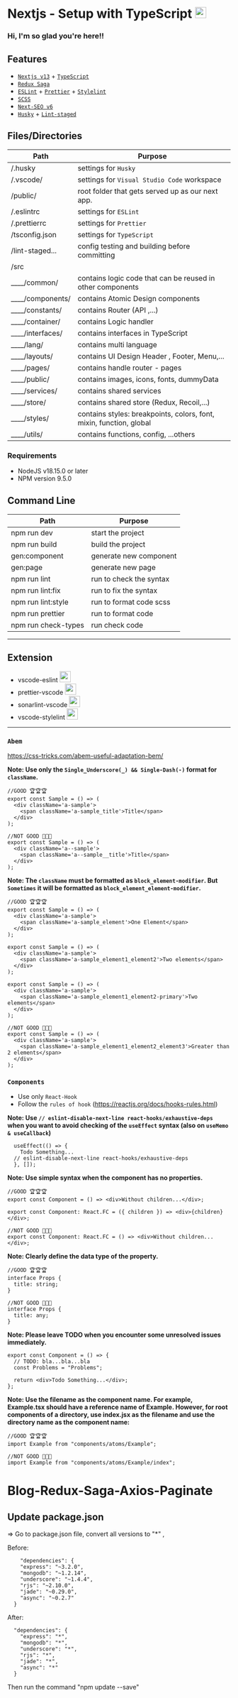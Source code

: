 # Nextjs - Setup with TypeScript <img src="https://media.giphy.com/media/hvRJCLFzcasrR4ia7z/giphy.gif" width="25px" height="25px">

### Hi, I'm so glad you're here!!

## Features

- [`Nextjs v13`](https://nextjs.org/) + [`TypeScript`](https://www.typescriptlang.org/docs/handbook/intro.html)
- [`Redux Saga`](https://redux-saga.js.org/)
- [`ESLint`](https://eslint.org/) + [`Prettier`](https://prettier.io/) + [`Stylelint`](https://stylelint.io/)
- [`SCSS`](https://sass-lang.com/documentation/)
- [`Next-SEO v6`](https://www.npmjs.com/package/next-seo)
- [`Husky`](https://github.com/typicode/husky) + [`Lint-staged`](https://github.com/okonet/lint-staged)

## Files/Directories

| Path                 | Purpose                                                             |
| -------------------- | ------------------------------------------------------------------- |
| /.husky              | settings for `Husky`                                                |
| /.vscode/            | settings for `Visual Studio Code` workspace                         |
| /public/             | root folder that gets served up as our next app.                    |
| /.eslintrc           | settings for `ESLint`                                               |
| /.prettierrc         | settings for `Prettier`                                             |
| /tsconfig.json       | settings for `TypeScript`                                           |
| /lint-staged...      | config testing and building before committing                       |
| /src                 |                                                                     |
| \_\_\_\_/common/     | contains logic code that can be reused in other components          |
| \_\_\_\_/components/ | contains Atomic Design components                                   |
| \_\_\_\_/constants/  | contains Router (API ,...)                                          |
| \_\_\_\_/container/  | contains Logic handler                                              |
| \_\_\_\_/interfaces/ | contains interfaces in TypeScript                                   |
| \_\_\_\_/lang/       | contains multi language                                             |
| \_\_\_\_/layouts/    | contains UI Design Header , Footer, Menu,...                        |
| \_\_\_\_/pages/      | contains handle router - pages                                      |
| \_\_\_\_/public/     | contains images, icons, fonts, dummyData                            |
| \_\_\_\_/services/   | contains shared services                                            |
| \_\_\_\_/store/      | contains shared store (Redux, Recoil,...)                           |
| \_\_\_\_/styles/     | contains styles: breakpoints, colors, font, mixin, function, global |
| \_\_\_\_/utils/      | contains functions, config, ...others                               |

### Requirements

- NodeJS v18.15.0 or later
- NPM version 9.5.0

## Command Line

| Path                  | Purpose                 |
| --------------------  | ----------------------- |
| npm run dev           | start the project       |
| npm run build         | build the project       |
| gen:component         | generate new component  |
| gen:page              | generate new page       |
| npm run lint          | run to check the syntax |
| npm run lint:fix      | run to fix the syntax   |
| npm run lint:style    | run to format code scss |
| npm run prettier      | run to format code      |
| npm run check-types   | run check code          |

---

## Extension

- vscode-eslint <img src="https://images.credly.com/images/e6eebd0c-6a17-4c06-b172-02ca9f6beb06/eslint.png" width="25px" height="25px">
- prettier-vscode <img src="https://seeklogo.com/images/P/prettier-logo-D5C5197E37-seeklogo.com.png" width="25px" height="25px">
- sonarlint-vscode <img src="https://www.sonarlint.org/sonarlint-og-image.png" width="25px" height="25px">
- vscode-stylelint <img src="https://pic.vsixhub.com/3c/a8/ec35b5a3-9802-4c68-b5ff-e85f19ec0977-logo.png" width="25px" height="25px">

---

### `Abem`

<https://css-tricks.com/abem-useful-adaptation-bem/>

**Note: Use only the `Single_Underscore(_) && Single-Dash(-)` format for `className`.**

```tsx
//GOOD 🏆🏆🏆
export const Sample = () => (
  <div className='a-sample'>
    <span className='a-sample_title'>Title</span>
  </div>
);

//NOT GOOD 💩💩💩
export const Sample = () => (
  <div className='a--sample'>
    <span className='a--sample__title'>Title</span>
  </div>
);
```

**Note: The `className` must be formatted as `block_element-modifier`. But `Sometimes` it will be formatted as `block_element_element-modifier`.**

```tsx
//GOOD 🏆🏆🏆
export const Sample = () => (
  <div className='a-sample'>
    <span className='a-sample_element'>One Element</span>
  </div>
);

export const Sample = () => (
  <div className='a-sample'>
    <span className='a-sample_element1_element2'>Two elements</span>
  </div>
);

export const Sample = () => (
  <div className='a-sample'>
    <span className='a-sample_element1_element2-primary'>Two elements</span>
  </div>
);

//NOT GOOD 💩💩💩
export const Sample = () => (
  <div className='a-sample'>
    <span className='a-sample_element1_element2_element3'>Greater than 2 elements</span>
  </div>
);
```

### `Components`

- Use only `React-Hook`
- Follow the `rules of hook` (<https://reactjs.org/docs/hooks-rules.html>)

**Note: Use `// eslint-disable-next-line react-hooks/exhaustive-deps` when you want to avoid checking of the `useEffect` syntax (also on `useMemo & useCallback`)**

```tsx
  useEffect(() => {
    Todo Something...
  // eslint-disable-next-line react-hooks/exhaustive-deps
  }, []);
```

**Note: Use simple syntax when the component has no properties.**

```tsx
//GOOD 🏆🏆🏆
export const Component = () => <div>Without children...</div>;

export const Component: React.FC = ({ children }) => <div>{children}</div>;

//NOT GOOD 💩💩💩
export const Component: React.FC = () => <div>Without children...</div>;
```

**Note: Clearly define the data type of the property.**

```tsx
//GOOD 🏆🏆🏆
interface Props {
  title: string;
}

//NOT GOOD 💩💩💩
interface Props {
  title: any;
}
```

**Note: Please leave TODO when you encounter some unresolved issues immediately.**

```tsx
export const Component = () => {
  // TODO: bla...bla...bla
  const Problems = "Problems";

  return <div>Todo Something...</div>;
};
```

**Note: Use the filename as the component name. For example, Example.tsx should have a reference name of Example. However, for root components of a directory, use index.jsx as the filename and use the directory name as the component name:**

```tsx
//GOOD 🏆🏆🏆
import Example from "components/atoms/Example";

//NOT GOOD 💩💩💩
import Example from "components/atoms/Example/index";
```
# Blog-Redux-Saga-Axios-Paginate


## Update package.json
=> Go to package.json file, convert all versions to "*" ,

Before:
```
    "dependencies": {
    "express": "~3.2.0",
    "mongodb": "~1.2.14",
    "underscore": "~1.4.4",
    "rjs": "~2.10.0",
    "jade": "~0.29.0",
    "async": "~0.2.7"
  }
```

After:
```
  "dependencies": {
    "express": "*",
    "mongodb": "*",
    "underscore": "*",
    "rjs": "*",
    "jade": "*",
    "async": "*"
  }
```

Then run the command "npm update --save"